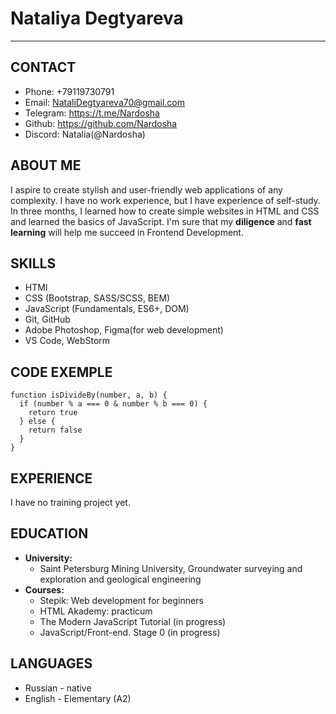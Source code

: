 # Nataliya Degtyareva
___
## CONTACT
* Phone: +79119730791
* Email: NataliDegtyareva70@gmail.com
* Telegram: https://t.me/Nardosha
* Github: https://github.com/Nardosha
* Discord: Natalia(@Nardosha)
  
## ABOUT ME
I aspire to create stylish and user-friendly web applications of any complexity. I have no work experience, but I have experience of self-study. 
In three months, I learned how to create simple websites in HTML and CSS and learned the basics of JavaScript. 
I'm sure that my **diligence** and **fast learning** will help me succeed in Frontend Development.
  
## SKILLS
* HTMl
* CSS (Bootstrap, SASS/SCSS, BEM)
* JavaScript (Fundamentals, ES6+, DOM)
* Git, GitHub
* Adobe Photoshop, Figma(for web development)
* VS Code, WebStorm
  
## CODE EXEMPLE
```
function isDivideBy(number, a, b) {
  if (number % a === 0 & number % b === 0) {
    return true
  } else {
    return false
  }
}
```
  
## EXPERIENCE
I have no training project yet.
## EDUCATION
* **University:** 
  * Saint Petersburg Mining University, Groundwater surveying and exploration and geological engineering 
* **Courses:**
  * Stepik: Web development for beginners
  * HTML Akademy: practicum
  * The Modern JavaScript Tutorial (in progress)
  * JavaScript/Front-end. Stage 0 (in progress)
  
## LANGUAGES
* Russian - native
* English - Elementary (A2)
